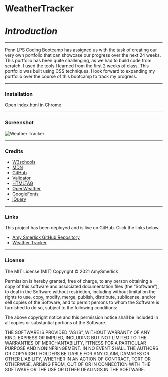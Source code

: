 # WeatherTracker


# _**Introduction**_
***
Penn LPS Coding Bootcamp has assigned us with the task of creating our very own portfolio that can showcase our progress over the next 24 weeks. This portfolio has been quite challenging, as we had to build code from scratch. I used the tools I learned from the first 2 weeks of class. This portfolio was built using CSS techniques. I look forward to expanding my portfolio over the course of this bootcamp to track my progress.

***
### __Installation__


Open index.html in Chrome

***
### __Screenshot__
![Weather Tracker](https://user-images.githubusercontent.com/77814900/114222053-17201c80-993c-11eb-9f0f-51c25dd63e79.png)



***
### __Credits__

- [W3schools](https://www.w3schools.com/)
- [MDN](https://developer.mozilla.org/en-US/docs/Web/CSS/CSS_Selectors)
- [GitHub](https://coding-boot-camp.github.io/full-stack/github/professional-readme-guide)
- [Validator](https://validator.w3.org/)
- [HTMLTAG](https://medium.com/@zac_heisey/7-alternatives-to-the-div-html-tag-7c888c7b5036)
- [OpenWeather](https://openweathermap.org/api)
- [GoogleFonts](https://fonts.google.com/)
- [jQuery](https://code.jquery.com/)

***
### __Links__

This project has been deployed and is live on GitHub. Click the links below.

-  [Amy Smerlick GitHub Repository](https://github.com/amysmerlick)
-   [Weather Tracker](https://amysmerlick.github.io/WeatherTracker/)

***
### __License__

The MIT License (MIT)
Copyright © 2021 AmySmerlick

Permission is hereby granted, free of charge, to any person obtaining a copy of this software and associated documentation files (the “Software”), to deal in the Software without restriction, including without limitation the rights to use, copy, modify, merge, publish, distribute, sublicense, and/or sell copies of the Software, and to permit persons to whom the Software is furnished to do so, subject to the following conditions:

The above copyright notice and this permission notice shall be included in all copies or substantial portions of the Software.

THE SOFTWARE IS PROVIDED “AS IS”, WITHOUT WARRANTY OF ANY KIND, EXPRESS OR IMPLIED, INCLUDING BUT NOT LIMITED TO THE WARRANTIES OF MERCHANTABILITY, FITNESS FOR A PARTICULAR PURPOSE AND NONINFRINGEMENT. IN NO EVENT SHALL THE AUTHORS OR COPYRIGHT HOLDERS BE LIABLE FOR ANY CLAIM, DAMAGES OR OTHER LIABILITY, WHETHER IN AN ACTION OF CONTRACT, TORT OR OTHERWISE, ARISING FROM, OUT OF OR IN CONNECTION WITH THE SOFTWARE OR THE USE OR OTHER DEALINGS IN THE SOFTWARE.
